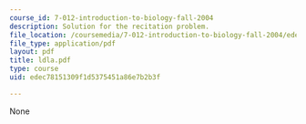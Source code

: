 ```yaml
---
course_id: 7-012-introduction-to-biology-fall-2004
description: Solution for the recitation problem.
file_location: /coursemedia/7-012-introduction-to-biology-fall-2004/edec78151309f1d5375451a86e7b2b3f_ldla.pdf
file_type: application/pdf
layout: pdf
title: ldla.pdf
type: course
uid: edec78151309f1d5375451a86e7b2b3f

---
```

None